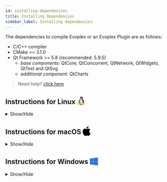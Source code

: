 ```yaml
---
id: installing-dependencies
title: Installing Dependencies
sidebar_label: Installing dependencies
---
```


The dependencies to compile Evoplex or an Evoplex Plugin are as follows:
* C/C++ compiler
* CMake >= 3.1.0
* Qt Framework >= 5.8 (recommended: 5.9.5)
    * *base components:* QtCore, QtConcurrent, QtNetwork, QtWidgets, QtTest and QtSvg
    * *additional component:* QtCharts

> Need help? [click here](/help)

## Instructions for Linux <img src="/img/linux-logo.png" width="25" style="vertical-align: sub;">
<details><summary>Show/Hide</summary>

* **C/C++ compiler and CMake:** Open the terminal and run the command below:
  * **Ubuntu and Debian:**
    ``` bash
    sudo apt-get install build-essential libgl1-mesa-dev cmake
    ```
  * Fedora
    ``` bash
    sudo dnf install gcc cmake
    ```
  * openSUSE
    ``` bash
    sudo zypper install gcc cmake
    ```

* **Qt Framework**
  * Download and install the <u>recommended version</u> of Qt using their [installer](https://www.qt.io/download) **(select the open source license)**.
    * The required packages are `Desktop gcc` and `Qt Charts`.
    * It's recommended that you install it at `/opt/Qt/`.
    * You should add Qt to your `PATH` variable as follows (assuming you installed Qt 5.9.5):
      ``` bash
      export PATH=/opt/Qt/5.9.5/gcc_64/bin:$PATH
      ```
      **⇒ tip:** to make it permanent, add this line at end of your `~/bashrc` file.
</details>


## Instructions for macOS <img src="/img/apple-logo.svg" width="25" style="vertical-align: sub;">
<details><summary>Show/Hide</summary>

* **XCode:**
  * Download the latest Xcode package from the Mac App Store for your system (it's free).

* **CMake:**
  * [Download](https://cmake.org/download) and install the latest version of CMake.
  * When installing, select the `Add CMake to the system PATH for all users` option.

* **Qt Framework**
  * Download and install the <u>recommended version</u> of Qt using their [installer](https://www.qt.io/download) **(select the open source license)**.
    * The required packages are `macOS` and `Qt Charts`.
    * Suppose you installed it at `/Users/you/Qt/`, you must add Qt to your `PATH` variable as follows (assuming you installed Qt 5.9.5):
      ``` bash
      export PATH=/Users/you/Qt/5.9.5/clang_64/:/Users/you/Qt/5.9.5/clang_64/bin/:$PATH
      ```
      **⇒ tip:** to make it permanent, add this line at end of your `~/bashrc` file.
</details>


## Instructions for Windows <img src="/img/windows-logo.png" width="25" style="vertical-align: sub;">
<details><summary>Show/Hide</summary>

* **Microsoft Visual Studio 2017:**
  * [Download](https://www.visualstudio.com/thank-you-downloading-visual-studio/?sku=Community&rel=15) and install the `Desktop development with C++` component.
  * ⇒ Any MVS version is fine, e.g., *Community*, *Professional* or *Enterprise*.

* **CMake:**
  * [Download](https://cmake.org/download) and install the latest version of CMake, eg., `cmake-3.11.3-win64-x64.msi`
  * When installing, select the `Add CMake to the system PATH for all users` option.

* **Qt Framework:**
  * Download and install the <u>recommended version</u> of Qt using their [installer](https://www.qt.io/download) **(select the open source license)**.
  * The required packages are `Qt MSVC2017` (use the same version of your MVS) and `Qt Charts`
  * It's recommended that you install it at `C:\Qt\`
  * You should add Qt to your `PATH` variable as follows:
    * *If you installed Qt for 64-bit:* (assuming you installed *Qt 5.9.5*)
      ``` bash
      C:\Qt\Qt5.9.5\msvc2017_64;C:\Qt\Qt5.9.5\msvc2017_64\bin;C:\Qt\Qt5.9.5\msvc2017_64\lib;C:\Qt\Qt5.9.5\msvc2017_64\include
      ```
    * *If you installed Qt for 32-bit:*
      ``` bash
      C:\Qt\Qt5.9.5\msvc2017;C:\Qt\Qt5.9.5\msvc2017\bin;C:\Qt\Qt5.9.5\msvc2017\lib;C:\Qt\Qt5.9.5\msvc2017\include
      ```

        * How to set the `PATH` on Windows 10 and 8:
            1. Search for `Edit Environment Variables`, click <a href="/img/windows-envvar.png" target="_blank">Environment Variables</a>.
            2. In the section System Variables, find the PATH environment variable and select it.
            3. Click Edit. If the PATH environment variable does not exist, click New.
            4. In the Edit System Variable (or New System Variable) window, copy the value specified above.
            5. Click OK. Close all remaining windows by clicking OK.

* **After installing all those dependencies, reboot the computer.**
</details>
